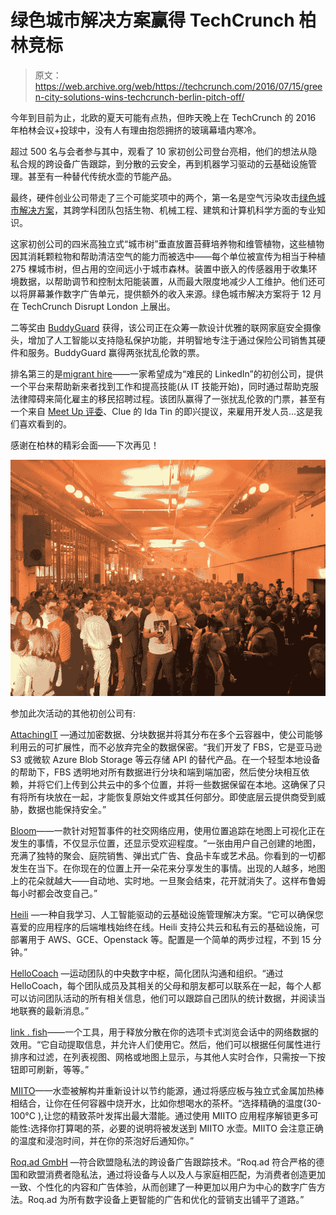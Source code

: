 # 绿色城市解决方案赢得 TechCrunch 柏林竞标 

> 原文：<https://web.archive.org/web/https://techcrunch.com/2016/07/15/green-city-solutions-wins-techcrunch-berlin-pitch-off/>

今年到目前为止，北欧的夏天可能有点热，但昨天晚上在 TechCrunch 的 2016 年柏林会议+投球中，没有人有理由抱怨拥挤的玻璃幕墙内寒冷。

超过 500 名与会者参与其中，观看了 10 家初创公司登台亮相，他们的想法从隐私合规的跨设备广告跟踪，到分散的云安全，再到机器学习驱动的云基础设施管理。甚至有一种替代传统水壶的节能产品。

最终，硬件创业公司带走了三个可能奖项中的两个，第一名是空气污染攻击[绿色城市解决方案](https://web.archive.org/web/20221209234205/http://www.mygcs.de/)，其跨学科团队包括生物、机械工程、建筑和计算机科学方面的专业知识。

这家初创公司的四米高独立式“城市树”垂直放置苔藓培养物和维管植物，这些植物因其消耗颗粒物和帮助清洁空气的能力而被选中——每个单位被宣传为相当于种植 275 棵城市树，但占用的空间远小于城市森林。装置中嵌入的传感器用于收集环境数据，以帮助调节和控制太阳能装置，从而最大限度地减少人工维护。他们还可以将屏幕兼作数字广告单元，提供额外的收入来源。绿色城市解决方案将于 12 月在 TechCrunch Disrupt London 上展出。

二等奖由 [BuddyGuard](https://web.archive.org/web/20221209234205/http://buddyguard.io/) 获得，该公司正在众筹一款设计优雅的联网家庭安全摄像头，增加了人工智能以支持隐私保护功能，并明智地专注于通过保险公司销售其硬件和服务。BuddyGuard 赢得两张扰乱伦敦的票。

排名第三的是[migrant hire](https://web.archive.org/web/20221209234205/https://migranthire.com/)——一家希望成为“难民的 LinkedIn”的初创公司，提供一个平台来帮助新来者找到工作和提高技能(从 IT 技能开始)，同时通过帮助克服法律障碍来简化雇主的移民招聘过程。该团队赢得了一张扰乱伦敦的门票，甚至有一个来自 [Meet Up 评委](https://web.archive.org/web/20221209234205/https://beta.techcrunch.com/2016/07/01/announcing-the-judges-for-our-berlin-meet-up-pitch-off-this-month/)、Clue 的 Ida Tin 的即兴提议，来雇用开发人员…这是我们喜欢看到的。

感谢在柏林的精彩会面——下次再见！

[![Berlin Pitch Off](img/0373755dc649995252489e9d21f1e37e.png)](https://web.archive.org/web/20221209234205/https://beta.techcrunch.com/2016/07/15/green-city-solutions-wins-techcrunch-berlin-pitch-off/slack-for-ios-upload-1-3/)

参加此次活动的其他初创公司有:

[AttachingIT](https://web.archive.org/web/20221209234205/http://www.attachingit.com/) —通过加密数据、分块数据并将其分布在多个云容器中，使公司能够利用云的可扩展性，而不必放弃完全的数据保密。“我们开发了 FBS，它是亚马逊 S3 或微软 Azure Blob Storage 等云存储 API 的替代产品。在一个轻型本地设备的帮助下，FBS 透明地对所有数据进行分块和端到端加密，然后使分块相互依赖，并将它们上传到公共云中的多个位置，并将一些数据保留在本地。这确保了只有将所有块放在一起，才能恢复原始文件或其任何部分。即使底层云提供商受到威胁，数据也能保持安全。”

[Bloom](https://web.archive.org/web/20221209234205/http://www.bloom.jetzt/)——一款针对短暂事件的社交网络应用，使用位置追踪在地图上可视化正在发生的事情，不仅显示位置，还显示受欢迎程度。“一张由用户自己创建的地图，充满了独特的聚会、庭院销售、弹出式广告、食品卡车或艺术品。你看到的一切都发生在当下。在你现在的位置上开一朵花来分享发生的事情。出现的人越多，地图上的花朵就越大——自动地、实时地。一旦聚会结束，花开就消失了。这样布鲁姆每小时都会改变自己。”

[Heili](https://web.archive.org/web/20221209234205/http://www.heilihq.com/) —一种自我学习、人工智能驱动的云基础设施管理解决方案。“它可以确保您喜爱的应用程序的后端堆栈始终在线。Heili 支持公共云和私有云的基础设施，可部署用于 AWS、GCE、Openstack 等。配置是一个简单的两步过程，不到 15 分钟。”

[HelloCoach](https://web.archive.org/web/20221209234205/http://www.hellocoach.de/) —运动团队的中央数字中枢，简化团队沟通和组织。“通过 HelloCoach，每个团队成员及其相关的父母和朋友都可以联系在一起，每个人都可以访问团队活动的所有相关信息，他们可以跟踪自己团队的统计数据，并阅读当地联赛的最新消息。”

[link . fish](https://web.archive.org/web/20221209234205/http://link.fish/)——一个工具，用于释放分散在你的选项卡式浏览会话中的网络数据的效用。“它自动提取信息，并允许人们使用它。然后，他们可以根据任何属性进行排序和过滤，在列表视图、网格或地图上显示，与其他人实时合作，只需按一下按钮即可刷新，等等。”

[MIITO](https://web.archive.org/web/20221209234205/http://www.miito.com/)——水壶被解构并重新设计以节约能源，通过将感应板与独立式金属加热棒相结合，让你在任何容器中烧开水，比如你想喝水的茶杯。“选择精确的温度(30-100°C ),让您的精致茶叶发挥出最大潜能。通过使用 MIITO 应用程序解锁更多可能性:选择你打算喝的茶，必要的说明将被发送到 MIITO 水壶。MIITO 会注意正确的温度和浸泡时间，并在你的茶泡好后通知你。”

[Roq.ad GmbH](https://web.archive.org/web/20221209234205/https://www.roq.ad/) —符合欧盟隐私法的跨设备广告跟踪技术。“Roq.ad 符合严格的德国和欧盟消费者隐私法，通过将设备与人以及人与家庭相匹配，为消费者创造更加一致、个性化的内容和广告体验，从而创建了一种更加以用户为中心的数字广告方法。Roq.ad 为所有数字设备上更智能的广告和优化的营销支出铺平了道路。”